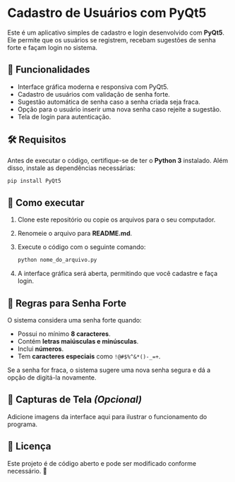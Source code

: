 # Cadastro de Usuários com PyQt5

Este é um aplicativo simples de cadastro e login desenvolvido com **PyQt5**. Ele permite que os usuários se registrem, recebam sugestões de senha forte e façam login no sistema.

## 📌 Funcionalidades
- Interface gráfica moderna e responsiva com PyQt5.
- Cadastro de usuários com validação de senha forte.
- Sugestão automática de senha caso a senha criada seja fraca.
- Opção para o usuário inserir uma nova senha caso rejeite a sugestão.
- Tela de login para autenticação.

## 🛠️ Requisitos
Antes de executar o código, certifique-se de ter o **Python 3** instalado. Além disso, instale as dependências necessárias:

```bash
pip install PyQt5
```

## 🚀 Como executar
1. Clone este repositório ou copie os arquivos para o seu computador.
2. Renomeie o arquivo para **README.md**.
3. Execute o código com o seguinte comando:
   
   ```bash
   python nome_do_arquivo.py
   ```

4. A interface gráfica será aberta, permitindo que você cadastre e faça login.

## 🔑 Regras para Senha Forte
O sistema considera uma senha forte quando:
- Possui no mínimo **8 caracteres**.
- Contém **letras maiúsculas e minúsculas**.
- Inclui **números**.
- Tem **caracteres especiais** como `!@#$%^&*()-_=+`.

Se a senha for fraca, o sistema sugere uma nova senha segura e dá a opção de digitá-la novamente.

## 📸 Capturas de Tela *(Opcional)*
Adicione imagens da interface aqui para ilustrar o funcionamento do programa.

## 📄 Licença
Este projeto é de código aberto e pode ser modificado conforme necessário. 🚀

